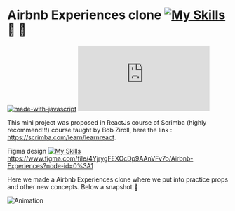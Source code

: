 # Airbnb Experiences clone [![My Skills](https://skills.thijs.gg/icons?i=react&theme=dark)](https://skills.thijs.gg) :dizzy: :love_you_gesture: 

[![made-with-javascript](https://img.shields.io/badge/Made%20with-JavaScript-1f425f.svg)](https://www.javascript.com)
[![Only 32 Kb](https://badge-size.herokuapp.com/Naereen/StrapDown.js/master/strapdown.min.js)](https://github.com/Naereen/StrapDown.js/blob/master/strapdown.min.js)




This mini project was proposed in ReactJs course of Scrimba (highly recommend!!!) course taught by Bob Ziroll, here the link : https://scrimba.com/learn/learnreact.

Figma design 
[![My Skills](https://skills.thijs.gg/icons?i=figma&theme=dark)](https://skills.thijs.gg) https://www.figma.com/file/4YjrygFEXOcDp9AAnVFv7o/Airbnb-Experiences?node-id=0%3A1

Here we made a Airbnb Experiences clone where we put into practice props and other new concepts. Below a snapshot  	:camera_flash:

![Animation](https://user-images.githubusercontent.com/76016357/164358985-b3e29ca9-b84b-454b-a340-22925328f17c.gif)


